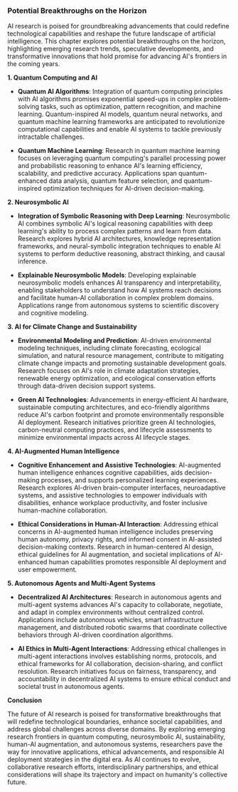 ### Potential Breakthroughs on the Horizon

AI research is poised for groundbreaking advancements that could redefine technological capabilities and reshape the future landscape of artificial intelligence. This chapter explores potential breakthroughs on the horizon, highlighting emerging research trends, speculative developments, and transformative innovations that hold promise for advancing AI's frontiers in the coming years.

**1. Quantum Computing and AI**

- **Quantum AI Algorithms**: Integration of quantum computing principles with AI algorithms promises exponential speed-ups in complex problem-solving tasks, such as optimization, pattern recognition, and machine learning. Quantum-inspired AI models, quantum neural networks, and quantum machine learning frameworks are anticipated to revolutionize computational capabilities and enable AI systems to tackle previously intractable challenges.
    
- **Quantum Machine Learning**: Research in quantum machine learning focuses on leveraging quantum computing's parallel processing power and probabilistic reasoning to enhance AI's learning efficiency, scalability, and predictive accuracy. Applications span quantum-enhanced data analysis, quantum feature selection, and quantum-inspired optimization techniques for AI-driven decision-making.
    

**2. Neurosymbolic AI**

- **Integration of Symbolic Reasoning with Deep Learning**: Neurosymbolic AI combines symbolic AI's logical reasoning capabilities with deep learning's ability to process complex patterns and learn from data. Research explores hybrid AI architectures, knowledge representation frameworks, and neural-symbolic integration techniques to enable AI systems to perform deductive reasoning, abstract thinking, and causal inference.
    
- **Explainable Neurosymbolic Models**: Developing explainable neurosymbolic models enhances AI transparency and interpretability, enabling stakeholders to understand how AI systems reach decisions and facilitate human-AI collaboration in complex problem domains. Applications range from autonomous systems to scientific discovery and cognitive modeling.
    

**3. AI for Climate Change and Sustainability**

- **Environmental Modeling and Prediction**: AI-driven environmental modeling techniques, including climate forecasting, ecological simulation, and natural resource management, contribute to mitigating climate change impacts and promoting sustainable development goals. Research focuses on AI's role in climate adaptation strategies, renewable energy optimization, and ecological conservation efforts through data-driven decision support systems.
    
- **Green AI Technologies**: Advancements in energy-efficient AI hardware, sustainable computing architectures, and eco-friendly algorithms reduce AI's carbon footprint and promote environmentally responsible AI deployment. Research initiatives prioritize green AI technologies, carbon-neutral computing practices, and lifecycle assessments to minimize environmental impacts across AI lifecycle stages.
    

**4. AI-Augmented Human Intelligence**

- **Cognitive Enhancement and Assistive Technologies**: AI-augmented human intelligence enhances cognitive capabilities, aids decision-making processes, and supports personalized learning experiences. Research explores AI-driven brain-computer interfaces, neuroadaptive systems, and assistive technologies to empower individuals with disabilities, enhance workplace productivity, and foster inclusive human-machine collaboration.
    
- **Ethical Considerations in Human-AI Interaction**: Addressing ethical concerns in AI-augmented human intelligence includes preserving human autonomy, privacy rights, and informed consent in AI-assisted decision-making contexts. Research in human-centered AI design, ethical guidelines for AI augmentation, and societal implications of AI-enhanced human capabilities promotes responsible AI deployment and user empowerment.
    

**5. Autonomous Agents and Multi-Agent Systems**

- **Decentralized AI Architectures**: Research in autonomous agents and multi-agent systems advances AI's capacity to collaborate, negotiate, and adapt in complex environments without centralized control. Applications include autonomous vehicles, smart infrastructure management, and distributed robotic swarms that coordinate collective behaviors through AI-driven coordination algorithms.
    
- **AI Ethics in Multi-Agent Interactions**: Addressing ethical challenges in multi-agent interactions involves establishing norms, protocols, and ethical frameworks for AI collaboration, decision-sharing, and conflict resolution. Research initiatives focus on fairness, transparency, and accountability in decentralized AI systems to ensure ethical conduct and societal trust in autonomous agents.
    

**Conclusion**

The future of AI research is poised for transformative breakthroughs that will redefine technological boundaries, enhance societal capabilities, and address global challenges across diverse domains. By exploring emerging research frontiers in quantum computing, neurosymbolic AI, sustainability, human-AI augmentation, and autonomous systems, researchers pave the way for innovative applications, ethical advancements, and responsible AI deployment strategies in the digital era. As AI continues to evolve, collaborative research efforts, interdisciplinary partnerships, and ethical considerations will shape its trajectory and impact on humanity's collective future.